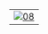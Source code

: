 <html><body><table border="0"><tr><td><a href="http://pics.livejournal.com/merrillnelwood/pic/000073qz/"><img src="http://pics.livejournal.com/merrillnelwood/pic/000073qz/s320x240" alt="08" border="0"></a><br></td></tr></table></body></html>